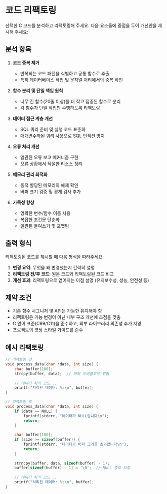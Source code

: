 # 코드 리팩토링

선택한 C 코드를 분석하고 리팩토링해 주세요. 다음 요소들에 중점을 두어 개선안을 제시해 주세요:

## 분석 항목

1. **코드 중복 제거**
   - 반복되는 코드 패턴을 식별하고 공통 함수로 추출
   - 특히 데이터베이스 작업 및 문자열 처리에서의 중복 확인

2. **함수 분리 및 단일 책임 원칙**
   - 너무 긴 함수(20줄 이상)를 더 작고 집중된 함수로 분리
   - 각 함수가 단일 작업만 수행하도록 리팩토링

3. **데이터 접근 계층 개선**
   - SQL 쿼리 준비 및 실행 코드 표준화
   - 매개변수화된 쿼리 사용으로 SQL 인젝션 방지

4. **오류 처리 개선**
   - 일관된 오류 보고 메커니즘 구현
   - 오류 상황에서 적절한 리소스 정리

5. **메모리 관리 최적화**
   - 동적 할당된 메모리의 해제 확인
   - 버퍼 크기 검증 및 경계 검사 추가

6. **가독성 향상**
   - 명확한 변수/함수 이름 사용
   - 복잡한 조건문 단순화
   - 일관된 들여쓰기 및 포맷팅

## 출력 형식

리팩토링된 코드를 제시할 때 다음 형식을 따라주세요:

1. **변경 요약**: 무엇을 왜 변경했는지 간략히 설명
2. **리팩토링 전/후 코드**: 원본 코드와 리팩토링된 코드 비교
3. **개선 효과**: 리팩토링으로 얻어지는 이점 설명 (유지보수성, 성능, 안전성 등)

## 제약 조건

- 기존 함수 시그니처 및 API는 가능한 유지해야 함
- 리팩토링은 기능 변경이 아닌 내부 구조 개선에 초점을 맞춤
- C 언어 표준(C99/C11)을 준수하고, 외부 라이브러리 의존성 추가 지양
- 프로젝트의 코딩 스타일 가이드를 준수

## 예시 리팩토링

```c
// 리팩토링 전
void process_data(char *data, int size) {
    char buffer[100];
    strcpy(buffer, data);  // 버퍼 오버플로우 위험
    
    // 데이터 처리 코드...
    printf("처리된 데이터: %s\n", buffer);
}

// 리팩토링 후
void process_data(char *data, int size) {
    if (data == NULL) {
        fprintf(stderr, "데이터가 NULL입니다\n");
        return;
    }
    
    char buffer[100];
    if (size >= sizeof(buffer)) {
        fprintf(stderr, "데이터가 버퍼 크기를 초과합니다\n");
        return;
    }
    
    strncpy(buffer, data, sizeof(buffer) - 1);
    buffer[sizeof(buffer) - 1] = '\0';  // NULL 종료 보장
    
    // 데이터 처리 코드...
    printf("처리된 데이터: %s\n", buffer);
}